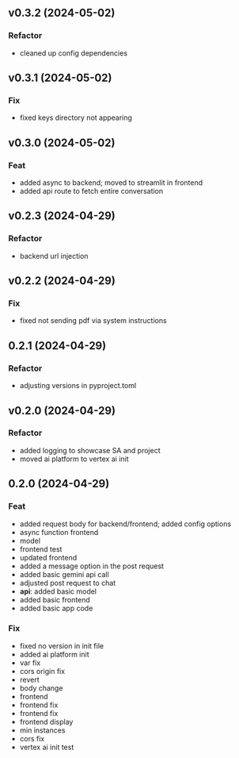 ## v0.3.2 (2024-05-02)

### Refactor

- cleaned up config dependencies

## v0.3.1 (2024-05-02)

### Fix

- fixed keys directory not appearing

## v0.3.0 (2024-05-02)

### Feat

- added async to backend; moved to streamlit in frontend
- added api route to fetch entire conversation

## v0.2.3 (2024-04-29)

### Refactor

- backend url injection

## v0.2.2 (2024-04-29)

### Fix

- fixed not sending pdf via system instructions

## 0.2.1 (2024-04-29)

### Refactor

- adjusting versions in pyproject.toml

## v0.2.0 (2024-04-29)

### Refactor

- added logging to showcase SA and project
- moved ai platform to vertex ai init

## 0.2.0 (2024-04-29)

### Feat

- added request body for backend/frontend; added config options
- async function frontend
- model
- frontend test
- updated frontend
- added a message option in the post request
- added basic gemini api call
- adjusted post request to chat
- **api**: added basic model
- added basic frontend
- added basic app code

### Fix

- fixed no version in init file
- added ai platform init
- var fix
- cors origin fix
- revert
- body change
- frontend
- frontend fix
- frontend fix
- frontend display
- min instances
- cors fix
- vertex ai init test
